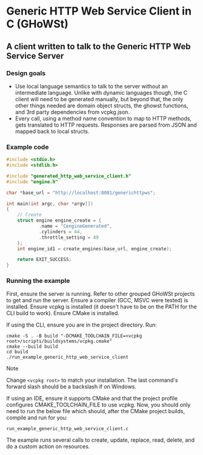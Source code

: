 # Generic HTTP Web Service Client in C (GHoWSt)

## A client written to talk to the Generic HTTP Web Service Server

### Design goals

- Use local language semantics to talk to the server without an intermediate
  language. Unlike with dynamic languages though, the C client will need to be
  generated manually, but beyond that, the only other things needed are domain
  object structs, the ghowst functions, and 3rd party dependencies from
  vcpkg.json.
- Every call, using a method name convention to map to HTTP methods, gets
  translated to HTTP requests. Responses are parsed from JSON and mapped back to
  local structs.

### Example code

```c
#include <stdio.h>
#include <stdlib.h>

#include "generated_http_web_service_client.h"
#include "engine.h"

char *base_url = "http://localhost:8081/generichttpws";

int main(int argc, char *argv[])
{
    // Create
    struct engine engine_create = {
            .name = "CengineGenerated",
            .cylinders = 44,
            .throttle_setting = 49
    };
    int engine_id1 = create_engines(base_url, engine_create);

    return EXIT_SUCCESS;
}
```

### Running the example

First, ensure the server is running. Refer to other grouped GHoWSt projects to
get and run the server. Ensure a compiler (GCC, MSVC were tested) is installed.
Ensure vcpkg is installed (it doesn't have to be on the PATH for the CLI build
to work). Ensure CMake is installed.

If using the CLI, ensure you are in the project directory. Run:

```
cmake -S . -B build "-DCMAKE_TOOLCHAIN_FILE=<vcpkg root>/scripts/buildsystems/vcpkg.cmake"
cmake --build build
cd build
./run_example_generic_http_web_service_client
```

> [!NOTE]
> Change `<vcpkg root>` to match your installation. The last command's forward slash should be a backslash if on Windows.

If using an IDE, ensure it supports CMake and that the project profile
configures CMAKE_TOOLCHAIN_FILE to use vcpkg. Now, you should only need to run
the below file which should, after the CMake project builds, compile and run for
you:

`run_example_generic_http_web_service_client.c`

The example runs several calls to create, update, replace, read, delete, and do
a custom action on resources.
